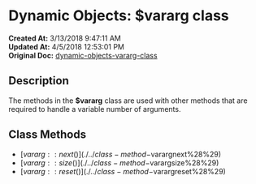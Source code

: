 # Dynamic Objects: $vararg class

**Created At:** 3/13/2018 9:47:11 AM  
**Updated At:** 4/5/2018 12:53:01 PM  
**Original Doc:** [dynamic-objects-vararg-class](https://docs.jbase.com/42948-dynamic-objects/dynamic-objects-vararg-class)  


## Description

The methods in the **$vararg** class are used with other methods that are required to handle a variable number of arguments.



## Class Methods

- [$vararg::next()](./../class-method-$varargnext%28%29)
- [$vararg::size()](./../class-method-$varargsize%28%29)
- [$vararg::reset()](./../class-method-$varargreset%28%29)

